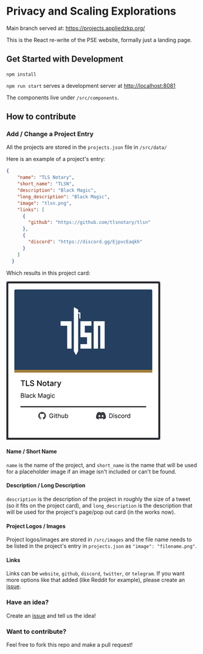 # Privacy and Scaling Explorations
Main branch served at: https://projects.appliedzkp.org/

This is the React re-write of the PSE website, formally just a landing page.

## Get Started with Development

`npm install`

`npm run start` serves a development server at [http://localhost:8081](http://localhost:8081)

The components live under `/src/components`.

## How to contribute

### Add / Change a Project Entry

All the projects are stored in the `projects.json` file in `/src/data/`

Here is an example of a project's entry:

``` json
{
    "name": "TLS Notary",
    "short_name": "TLSN",
    "description": "Black Magic",
    "long_description": "Black Magic",
    "image": "tlsn.png",
    "links": [
      {
        "github": "https://github.com/tlsnotary/tlsn"
      },
      {
        "discord": "https://discord.gg/EjpvcEaqkh"
      }
    ]
  }
```

Which results in this project card:

![TLSN_Example](TLSN_Example.png)

#### Name / Short Name

`name` is the name of the project, and `short_name` is the name that will be used for a placeholder image if an image isn't included or can't be found.

#### Description / Long Description

`description` is the description of the project in roughly the size of a tweet (so it fits on the project card), and `long_description` is the description that will be used for the project's page/pop out card (in the works now).

#### Project Logos / Images

Project logos/images are stored in `/src/images` and the file name needs to be listed in the project's entry in `projects.json` as `"image": "filename.png"`.

#### Links

Links can be `website`, `github`, `discord`, `twitter`, or `telegram`. If you want more options like that added (like Reddit for example), please create an [issue](https://github.com/AtHeartEngineering/pse_landingpage/issues/new).

### Have an idea?

Create an [issue](https://github.com/AtHeartEngineering/pse_landingpage/issues/new) and tell us the idea!

### Want to contribute?

Feel free to fork this repo and make a pull request!
